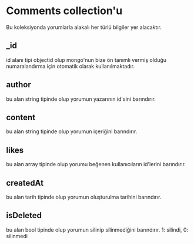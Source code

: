 # Comments collection'u
Bu koleksiyonda yorumlarla alakalı her türlü bilgiler yer alacaktır.

## _id
id alanı tipi objectid olup mongo'nun bize ön tanımlı vermiş olduğu numaralandırma için otomatik olarak kullanılmaktadır.

## author
bu alan string tipinde olup yorumun yazarının id'sini barındırır.

## content
bu alan string tipinde olup yorumun içeriğini barındırır.

## likes
bu alan array tipinde olup yorumu beğenen kullanıcıların id'lerini barındırır.

## createdAt
bu alan tarih tipinde olup yorumun oluşturulma tarihini barındırır.

## isDeleted
bu alan bool tipinde olup yorumun silinip silinmediğini barındırır. 1: silindi, 0: silinmedi
```